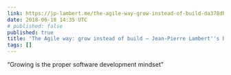 ```yaml
---
link: https://jp-lambert.me/the-agile-way-grow-instead-of-build-da378db665da
date: 2018-06-18 14:35 UTC
# published: false
published: true
title: 'The Agile way: grow instead of build – Jean-Pierre Lambert''s blog'
tags: []
---
```


“Growing is the proper software development mindset”
